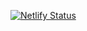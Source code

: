[![Netlify Status](https://api.netlify.com/api/v1/badges/ddd5362b-3891-4ee8-9c30-9e0615d84a2e/deploy-status)](https://app.netlify.com/sites/ayush-portfolio-backend/deploys)